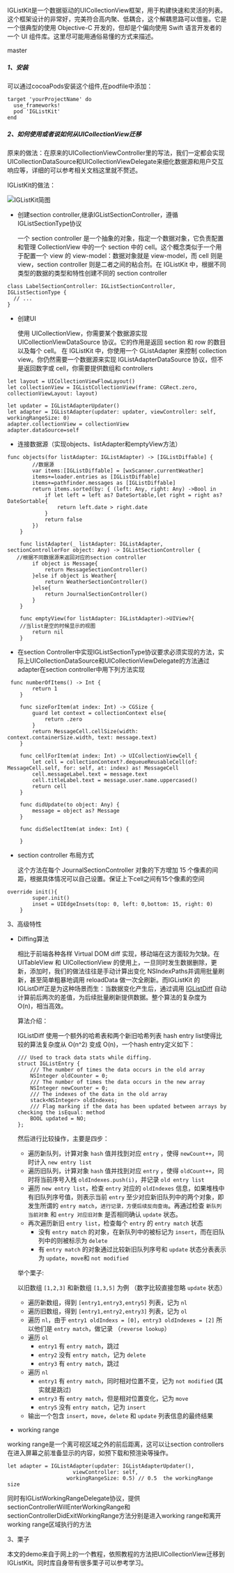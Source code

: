 IGListKit是一个数据驱动的UICollectionView框架，用于构建快速和灵活的列表。这个框架设计的非常好，完美符合高内聚、低耦合，这个解耦思路可以借鉴。它是一个很典型的使用 Objective-C 开发的，但却是个偏向使用 Swift 语言开发者的一个 UI 组件库。这里尽可能用通俗易懂的方式来描述。

master

##### 1、安装

可以通过cocoaPods安装这个组件,在podfile中添加：

```
target 'yourProjectName' do
  use_frameworks!
  pod 'IGListKit'
end
```

##### 2、如何使用或者说如何从UICollectionView迁移

原来的做法：在原来的UICollectionViewController里的写法，我们一定都会实现UICollectionDataSource和UICollectionViewDelegate来细化数据源和用户交互响应等，详细的可以参考相关文档这里就不赘述。

IGListKit的做法：

![IGListKit简图](./IGlistKit图.png)

- 创建section controller,继承IGListSectionController，遵循IGListSectionType协议

  一个 section controller 是一个抽象的对象，指定一个数据对象，它负责配置和管理 CollectionView 中的一个 section 中的 cell。这个概念类似于一个用于配置一个 view 的 view-model：数据对象就是 view-model，而 cell 则是 view，section controller 则是二者之间的粘合剂。在 IGListKit 中，根据不同类型的数据的类型和特性创建不同的 section controller

```
class LabelSectionController: IGListSectionController, IGListSectionType {
  // ...
}
```

- 创建UI

  使用 UICollectionView，你需要某个数据源实现 UICollectionViewDataSource 协议。它的作用是返回 section 和 row 的数目以及每个 cell。 
  在 IGListKit 中，你使用一个 GListAdapter 来控制 collection view。你仍然需要一个数据源来实现 IGListAdapterDataSource 协议，但不是返回数字或 cell，你需要提供数组和 controllers

```
let layout = UICollectionViewFlowLayout()
let collectionView = IGListCollectionView(frame: CGRect.zero, collectionViewLayout: layout)

let updater = IGListAdapterUpdater()
let adapter = IGListAdapter(updater: updater, viewController: self, workingRangeSize: 0)
adapter.collectionView = collectionView
adapter.dataSource=self
```

- 连接数据源（实现objects、listAdapter和emptyView方法）

```
func objects(for listAdapter: IGListAdapter) -> [IGListDiffable] {
        //数据源
        var items:[IGListDiffable] = [wxScanner.currentWeather]
        items+=loader.entries as [IGListDiffable]
        items+=pathfinder.messages as [IGListDiffable]
        return items.sorted(by: { (left: Any, right: Any) ->Bool in
            if let left = left as? DateSortable,let right = right as? DateSortable{
                return left.date > right.date
            }
            return false
        })
    }
    
    func listAdapter(_ listAdapter: IGListAdapter, sectionControllerFor object: Any) -> IGListSectionController {
   //根据不同数据源来返回对应的section controller 
        if object is Message{
            return MessageSectionController()
        }else if object is Weather{
            return WeatherSectionController()
        }else{
            return JournalSectionController()
        }
    }

    func emptyView(for listAdapter: IGListAdapter)->UIView?{
    //当list是空的时候显示的视图
        return nil
    }

```

- 在section Controller中实现IGListSectionType协议要求必须实现的方法，实际上UICollectionDataSource和UICollectionViewDelegate的方法通过adapter在section controller中用下列方法实现

```
 func numberOfItems() -> Int {
        return 1
    }
    
    func sizeForItem(at index: Int) -> CGSize {
        guard let context = collectionContext else{
            return .zero
        }
        return MessageCell.cellSize(width: context.containerSize.width, text: message.text)
    }
    
    func cellForItem(at index: Int) -> UICollectionViewCell {
        let cell = collectionContext?.dequeueReusableCell(of: MessageCell.self, for: self, at: index) as! MessageCell
        cell.messageLabel.text = message.text
        cell.titleLabel.text = message.user.name.uppercased()
        return cell
    }
    
    func didUpdate(to object: Any) {
        message = object as? Message
    }
    
    func didSelectItem(at index: Int) {
        
    }

```

- section controller 布局方式

  这个方法在每个 JournalSectionController 对象的下方增加 15 个像素的间距，根据具体情况可以自己设置。保证上下cell之间有15个像素的空间

```
override init(){
        super.init()
        inset = UIEdgeInsets(top: 0, left: 0,bottom: 15, right: 0)
    }
```

3、高级特性

- Diffing算法

  相比于前端各种各样 Virtual DOM diff 实现，移动端在这方面较为欠缺。在 UITableView 和 UICollectionView 的使用上，一旦同时发生数据删除，更新，添加时，我们的做法往往是手动计算出变化 NSIndexPaths并调用批量刷新，甚至简单粗暴地调用 reloadData 做一次全刷新。而IGListKit 的 IGListDiff正是为这种场景而生：当数据变化产生后，通过调用 [IGListDiff](https://github.com/Instagram/IGListKit/blob/master/Source/Common/IGListDiff.mm) 自动计算前后两次的差值，为后续批量刷新提供数据。整个算法的复杂度为 O(n)，相当高效。

  算法介绍：

  IGListDiff 使用一个额外的哈希表和两个新旧哈希列表 hash entry list使得比较的算法复杂度从 O(n^2) 变成 O(n)，一个hash entry定义如下：

  ```
  /// Used to track data stats while diffing.
  struct IGListEntry {
      /// The number of times the data occurs in the old array
      NSInteger oldCounter = 0;
      /// The number of times the data occurs in the new array
      NSInteger newCounter = 0;
      /// The indexes of the data in the old array
      stack<NSInteger> oldIndexes;
      /// Flag marking if the data has been updated between arrays by checking the isEqual: method
      BOOL updated = NO;
  };
  ```

  然后进行比较操作，主要是四步：

  - 遍历新队列，计算对象 `hash` 值并找到对应 `entry` ，使得 `newCount++`，同时计入 `new entry list`
  - 遍历旧队列，计算对象 `hash` 值并找到对应 `entry` ，使得 `oldCount++`，同时将当前序号入栈 `oldIndexes.push(i)`，并记录 `old entry list`
  - 遍历 `new entry list`，检查 `entry` 对应的 `oldIndexes` 信息，如果堆栈中有旧队列序号值，则表示当前 `entry` 至少对应新旧队列中的两个对象，即发生所谓的 `entry match`，`进行记录，方便后续反向查询`。再通过检查 `新队列当前对象` 和 `entry 对应旧对象` 是否相同确认 `update` 状态。
  - 再次遍历新旧 `entry list`，检查每个 `entry` 的 `entry match` 状态
    - 没有 `entry match` 的对象，在新队列中的被标记为 `insert`，而在旧队列中的则被标示为 `delete`
    - 有 `entry match` 的对象通过比较新旧队列序号和 `update` 状态分表表示为 `update`，`move`和 `not modified`

  举个栗子:

  以旧数组 `[1,2,3]` 和新数组 `[1,3,5]` 为例 （数字比较直接忽略 `update` 状态）

  - 遍历新数组，得到 `[entry1,entry3,entry5]` 列表，记为 `nl`
  - 遍历旧数组，得到 `[entry1,entry2,entry3]` 列表，记为 `ol`
  - 遍历 `nl`，由于 `entry1 oldIndexs = [0]`，`entry3 oldIndexes = [2]` 所以他们是 `entry match`，做记录 （`reverse lookup`）
  - 遍历 `ol`
    - `entry1` 有 `entry match`，跳过
    - `entry2` 没有 `entry match`，记为 `delete`
    - `entry3` 有 `entry match`，跳过
  - 遍历 `nl`
    - `entry1` 有 `entry match`，同时相对位置不变，记为 `not modified` (其实就是跳过)
    - `entry3` 有 `entry match`，但是相对位置变化，记为 `move`
    - `entry5` 没有 `entry match`，记为 `insert`
  - 输出一个包含 `insert`，`move`，`delete` 和 `update` 列表信息的最终结果

- working range

working range是一个离可视区域之外的前后距离，这可以让section controllers在进入屏幕之前准备显示的内容，如预下载和预渲染等操作。

```
let adapter = IGListAdapter(updater: IGListAdapterUpdater(),
                     viewController: self,
                   workingRangeSize: 0.5) // 0.5  the workingRange size
```

同时有IGListWorkingRangeDelegate协议，提供sectionControllerWillEnterWorkingRange和sectionControllerDidExitWorkingRange方法分别是进入working range和离开working range区域执行的方法

3、栗子

本文的demo来自于网上的一个教程，依照教程的方法把UICollectionView迁移到IGListKit。同时库自身带有很多栗子可以参考学习。
